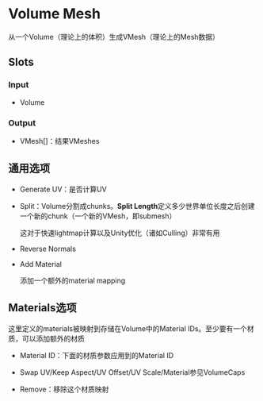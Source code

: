 # Volume Mesh

从一个Volume（理论上的体积）生成VMesh（理论上的Mesh数据）

## Slots

### Input

- Volume

### Output

- VMesh[]：结果VMeshes

## 通用选项

- Generate UV：是否计算UV

- Split：Volume分割成chunks。**Split Length**定义多少世界单位长度之后创建一个新的chunk（一个新的VMesh，即submesh）

    这对于快速lightmap计算以及Unity优化（诸如Culling）非常有用

- Reverse Normals

- Add Material

    添加一个额外的material mapping

## Materials选项

这里定义的materials被映射到存储在Volume中的Material IDs。至少要有一个材质，可以添加额外的材质

- Material ID：下面的材质参数应用到的Material ID

- Swap UV/Keep Aspect/UV Offset/UV Scale/Material参见VolumeCaps

- Remove：移除这个材质映射

